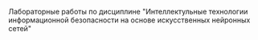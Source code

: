 Лабораторные работы по дисциплине "Интеллектульные технологии информационной безопасности на основе искусственных нейронных сетей"